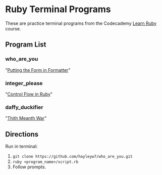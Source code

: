 # Ruby Terminal Programs

These are practice terminal programs from the Codecademy [Learn Ruby](https://www.codecademy.com/learn/learn-ruby) course.

## Program List

### who_are_you

"[Putting the Form in Formatter](https://www.codecademy.com/courses/learn-ruby/lessons/putting-the-form-in-formatter/exercises/what-youll-be-building)"

### integer_please

"[Control Flow in Ruby](https://www.codecademy.com/courses/learn-ruby/lessons/control-flow-in-ruby/exercises/how-it-works)"

### daffy_duckifier

"[Thith Meanth War](https://www.codecademy.com/courses/learn-ruby/lessons/thith-meanth-war/exercises/what-youll-be-building-1)"

## Directions

Run in terminal:

1. ```git clone https://github.com/hayleyw7/who_are_you.git```
2. ```ruby <program_name>/script.rb```
3. Follow prompts.
